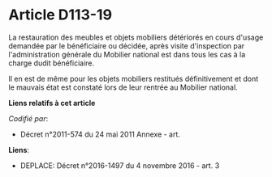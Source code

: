 # Article D113-19

La restauration des meubles et objets mobiliers détériorés en cours d'usage demandée par le bénéficiaire ou décidée, après
visite d'inspection par l'administration générale du Mobilier national est dans tous les cas à la charge dudit bénéficiaire.

Il en est de même pour les objets mobiliers restitués définitivement et dont le mauvais état est constaté lors de leur
rentrée au Mobilier national.

**Liens relatifs à cet article**

_Codifié par_:

  - Décret n°2011-574 du 24 mai 2011 Annexe - art.

**Liens**:

  - DEPLACE: Décret n°2016-1497 du 4 novembre 2016 - art. 3
